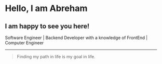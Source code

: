 # Hello, I am Abreham
<!-- TO DO: add more details about me later -->

## I am happy to see you here!

Software Engineer | Backend Developer with a knowledge of FrontEnd | Computer Engineer

---
> Finding my path in life is my goal in life.
